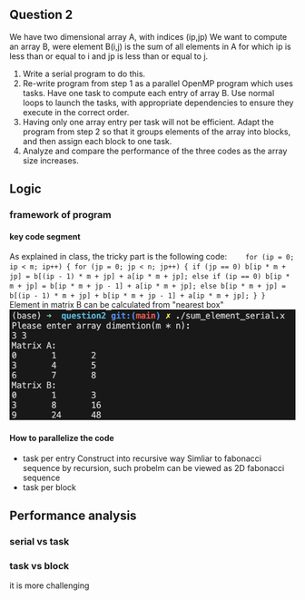 ## Question 2
We have two dimensional array A, with indices (ip,jp)
We want to compute an array B, were element B(i,j) is the sum of all elements in A for which ip is less than or equal to i and jp is less than or equal to j.

1. Write a serial program to do this.
2. Re-write program from step 1 as a parallel OpenMP program which uses tasks.  Have one task to compute each entry of array B.  Use normal loops to launch the tasks, with appropriate dependencies to ensure they execute in the correct order.
3. Having only one array entry per task will not be efficient.  Adapt the program from step 2 so that it groups elements of the array into blocks, and then assign each block to one task.  
4. Analyze and compare the performance of the three codes as the array size increases.

## Logic 
### framework of program
#### key code segment
As explained in class, the tricky part is the following code:
`    for (ip = 0; ip < m; ip++)
    {
        for (jp = 0; jp < n; jp++)
        {
            if (jp == 0)
                b[ip * m + jp] = b[(ip - 1) * m + jp] + a[ip * m + jp];
            else if (ip == 0)
                b[ip * m + jp] = b[ip * m + jp - 1] + a[ip * m + jp];
            else
                b[ip * m + jp] = b[(ip - 1) * m + jp] + b[ip * m + jp - 1] + a[ip * m + jp];
        }
    }`
Element in matrix B can be calculated from "nearest box"
![alt text](serial.png)
#### How to parallelize the code
* task per entry
Construct into recursive way
Simliar to fabonacci sequence by recursion, such probelm can be viewed as 2D fabonacci sequence
* task per block

## Performance analysis
### serial vs task

### task vs block
it is more challenging